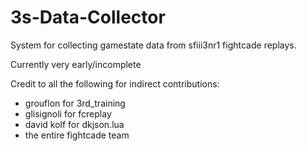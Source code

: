 # 3s-Data-Collector

System for collecting gamestate data from sfiii3nr1 fightcade replays.

Currently very early/incomplete

Credit to all the following for indirect contributions: 
- grouflon for 3rd_training 
- glisignoli for fcreplay 
- david kolf for dkjson.lua 
- the entire fightcade team